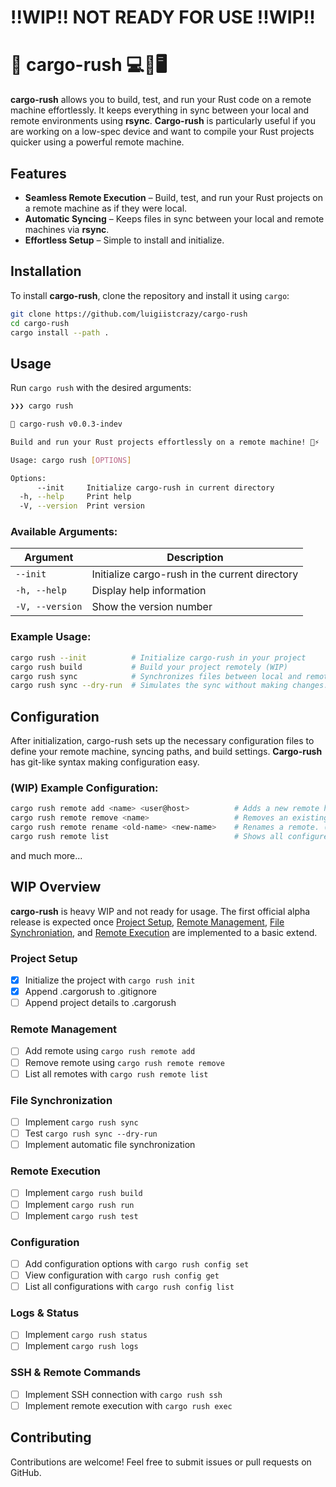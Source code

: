 # !!WIP!! NOT READY FOR USE !!WIP!!
# 🚀 cargo-rush 💻🔄🖥️

**cargo-rush** allows you to build, test, and run your Rust code on a remote machine effortlessly. It keeps everything in sync between your local and remote environments using **rsync**. **Cargo-rush** is particularly useful if you are working on a low-spec device and want to compile your Rust projects quicker using a powerful remote machine.

## Features

- **Seamless Remote Execution** – Build, test, and run your Rust projects on a remote machine as if they were local.
- **Automatic Syncing** – Keeps files in sync between your local and remote machines via **rsync**.
- **Effortless Setup** – Simple to install and initialize.

## Installation

To install **cargo-rush**, clone the repository and install it using `cargo`:

```sh
git clone https://github.com/luigiistcrazy/cargo-rush
cd cargo-rush
cargo install --path .
```

## Usage

Run `cargo rush` with the desired arguments:

```sh
❯❯❯ cargo rush

🚀 cargo-rush v0.0.3-indev

Build and run your Rust projects effortlessly on a remote machine! 🦀⚡

Usage: cargo rush [OPTIONS]

Options:
      --init     Initialize cargo-rush in current directory
  -h, --help     Print help
  -V, --version  Print version
```

### Available Arguments:

| Argument       | Description                            |
|---------------|--------------------------------|
| `--init`      | Initialize cargo-rush in the current directory |
| `-h, --help`  | Display help information       |
| `-V, --version` | Show the version number |

### Example Usage:

```sh
cargo rush --init          # Initialize cargo-rush in your project 
cargo rush build           # Build your project remotely (WIP)
cargo rush sync            # Synchronizes files between local and remote (WIP)
cargo rush sync --dry-run  # Simulates the sync without making changes. (WIP)
```
## Configuration

After initialization, cargo-rush sets up the necessary configuration files to define your remote machine, syncing paths, and build settings. **Cargo-rush** has git-like syntax making configuration easy.

### (WIP) Example Configuration:

```sh
cargo rush remote add <name> <user@host>          # Adds a new remote host. (WIP)
cargo rush remote remove <name>                   # Removes an existing remote. (WIP)
cargo rush remote rename <old-name> <new-name>    # Renames a remote. (WIP)
cargo rush remote list                            # Shows all configured remotes. (WIP)
```

and much more...

## WIP Overview

**cargo-rush** is heavy WIP and not ready for usage. The first official alpha release is expected once
[Project Setup](https://github.com/luigiistcrazy/cargo-rush#project-setup),
[Remote Management](https://github.com/luigiistcrazy/cargo-rush#remote-management),
[File Synchroniation](https://github.com/luigiistcrazy/cargo-rush#file-synchronization),
and [Remote Execution](https://github.com/luigiistcrazy/cargo-rush#remote-execution) are implemented to a basic extend.

### Project Setup
- [x] Initialize the project with `cargo rush init`
- [x] Append .cargorush to .gitignore
- [ ] Append project details to .cargorush

### Remote Management
- [ ] Add remote using `cargo rush remote add`
- [ ] Remove remote using `cargo rush remote remove`
- [ ] List all remotes with `cargo rush remote list`

### File Synchronization
- [ ] Implement `cargo rush sync`
- [ ] Test `cargo rush sync --dry-run`
- [ ] Implement automatic file synchronization

### Remote Execution
- [ ] Implement `cargo rush build`
- [ ] Implement `cargo rush run`
- [ ] Implement `cargo rush test`

### Configuration
- [ ] Add configuration options with `cargo rush config set`
- [ ] View configuration with `cargo rush config get`
- [ ] List all configurations with `cargo rush config list`

### Logs & Status
- [ ] Implement `cargo rush status`
- [ ] Implement `cargo rush logs`

### SSH & Remote Commands
- [ ] Implement SSH connection with `cargo rush ssh`
- [ ] Implement remote execution with `cargo rush exec`

## Contributing
Contributions are welcome! Feel free to submit issues or pull requests on GitHub.
